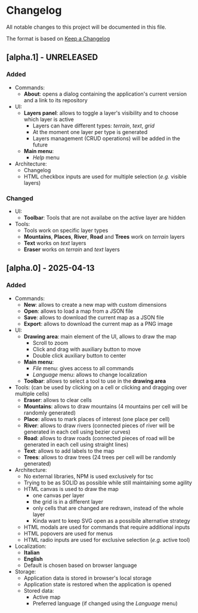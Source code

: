 # Changelog

All notable changes to this project will be documented in this file.

The format is based on [Keep a Changelog](https://keepachangelog.com/en/1.1.0/)


## [alpha.1] - UNRELEASED

### Added

- Commands:
  - **About**: opens a dialog containing the application's current
    version and a link to its repository
- UI:
  - **Layers panel**: allows to toggle a layer's visibility and to
    choose which layer is active
    - Layers can have different types: *terrain*, *text*, *grid*
    - At the moment one layer per type is generated
    - Layers management (CRUD operations) will be added in the future
  - **Main menu**:
    - *Help* menu
- Architecture:
  - Changelog
  - HTML checkbox inputs are used for multiple selection (*e.g.*
    visible layers)

### Changed

- UI:
  - **Toolbar**: Tools that are not availabe on the active layer are
    hidden
- Tools:
  - Tools work on specific layer types
  - **Mountains**, **Places**, **River**, **Road** and **Trees** work
    on *terrain* layers
  - **Text** works on *text* layers
  - **Eraser** works on *terrain* and *text* layers


## [alpha.0] - 2025-04-13

### Added

- Commands:
  - **New**: allows to create a new map with custom dimensions
  - **Open**: allows to load a map from a JSON file
  - **Save**: allows to download the current map as a JSON file
  - **Export**: allows to download the current map as a PNG image
- UI:
  - **Drawing area**: main element of the UI, allows to draw the map
    - Scroll to zoom
    - Click and drag with auxiliary button to move
    - Double click auxiliary button to center
  - **Main menu**:
    - *File* menu: gives access to all commands
    - *Language* menu: allows to change localization
  - **Toolbar**: allows to select a tool to use in the **drawing area**
- Tools:
  (can be used by clicking on a cell or clicking and dragging over
  multiple cells)
  - **Eraser**: allows to clear cells
  - **Mountains**: allows to draw mountains
    (4 mountains per cell will be randomly generated)
  - **Place**: allows to mark places of interest
    (one place per cell)
  - **River**: allows to draw rivers
    (connected pieces of river will be generated in each cell using
    bezier curves)
  - **Road**: allows to draw roads
    (connected pieces of road will be generated in each cell using
    straight lines)
  - **Text**: allows to add labels to the map
  - **Trees**: allows to draw trees
    (24 trees per cell will be randomly generated)
- Architecture:
  - No external libraries, NPM is used exclusively for tsc
  - Trying to be as SOLID as possible while still maintaining
    some agility
  - HTML canvas is used to draw the map
    - one canvas per layer
    - the grid is in a different layer
    - only cells that are changed are redrawn, instead of the whole layer
    - Kinda want to keep SVG open as a possibile alternative strategy
  - HTML modals are used for commands that require additional inputs
  - HTML popovers are used for menus
  - HTML radio inputs are used for exclusive selection (*e.g.* active tool)
- Localization:
  - **Italian**
  - **English**
  - Default is chosen based on browser language
- Storage:
  - Application data is stored in browser's local storage
  - Application state is restored when the application is opened
  - Stored data:
    - Active map
    - Preferred language (if changed using the *Language* menu)